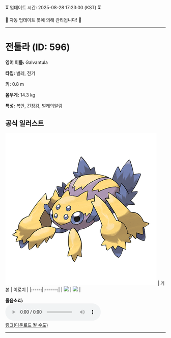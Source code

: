 
⏳ 업데이트 시간: 2025-08-28 17:23:00 (KST) ⏳

🤖 자동 업데이트 봇에 의해 관리됩니다! 🤖

---

# 전툴라 (ID: 596)
**영어 이름:** Galvantula

**타입:** 벌레, 전기

**키:** 0.8 m

**몸무게:** 14.3 kg

**특성:** 복안, 긴장감, 벌레의알림

## 공식 일러스트
![](https://raw.githubusercontent.com/PokeAPI/sprites/master/sprites/pokemon/other/official-artwork/596.png)
| 기본 | 이로치 |
|:----:|:------:|
| <img src="http://play.pokemonshowdown.com/sprites/ani/galvantula.gif" width="200"> | <img src="http://play.pokemonshowdown.com/sprites/ani-shiny/galvantula.gif" width="200"> |

**울음소리:**<br><audio controls src="https://raw.githubusercontent.com/PokeAPI/cries/main/cries/pokemon/latest/596.ogg"></audio><br> [링크(다운로드 될 수도)](https://raw.githubusercontent.com/PokeAPI/cries/main/cries/pokemon/latest/596.ogg)


---
